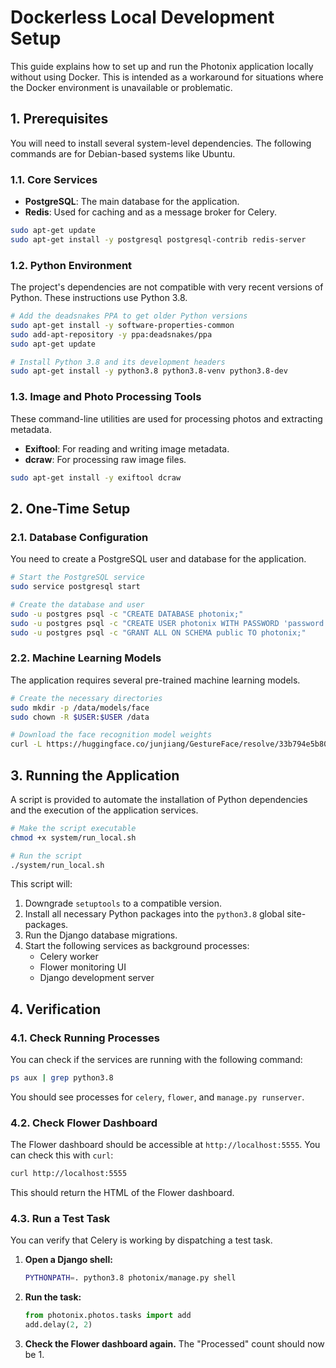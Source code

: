 # Dockerless Local Development Setup

This guide explains how to set up and run the Photonix application locally without using Docker. This is intended as a workaround for situations where the Docker environment is unavailable or problematic.

## 1. Prerequisites

You will need to install several system-level dependencies. The following commands are for Debian-based systems like Ubuntu.

### 1.1. Core Services
- **PostgreSQL**: The main database for the application.
- **Redis**: Used for caching and as a message broker for Celery.

```bash
sudo apt-get update
sudo apt-get install -y postgresql postgresql-contrib redis-server
```

### 1.2. Python Environment
The project's dependencies are not compatible with very recent versions of Python. These instructions use Python 3.8.

```bash
# Add the deadsnakes PPA to get older Python versions
sudo apt-get install -y software-properties-common
sudo add-apt-repository -y ppa:deadsnakes/ppa
sudo apt-get update

# Install Python 3.8 and its development headers
sudo apt-get install -y python3.8 python3.8-venv python3.8-dev
```

### 1.3. Image and Photo Processing Tools
These command-line utilities are used for processing photos and extracting metadata.
- **Exiftool**: For reading and writing image metadata.
- **dcraw**: For processing raw image files.

```bash
sudo apt-get install -y exiftool dcraw
```

## 2. One-Time Setup

### 2.1. Database Configuration
You need to create a PostgreSQL user and database for the application.

```bash
# Start the PostgreSQL service
sudo service postgresql start

# Create the database and user
sudo -u postgres psql -c "CREATE DATABASE photonix;"
sudo -u postgres psql -c "CREATE USER photonix WITH PASSWORD 'password';"
sudo -u postgres psql -c "GRANT ALL ON SCHEMA public TO photonix;"
```

### 2.2. Machine Learning Models
The application requires several pre-trained machine learning models.

```bash
# Create the necessary directories
sudo mkdir -p /data/models/face
sudo chown -R $USER:$USER /data

# Download the face recognition model weights
curl -L https://huggingface.co/junjiang/GestureFace/resolve/33b794e5b80359007642ecd62e0746794175be3b/facenet_weights.h5 -o /data/models/face/facenet_weights.h5
```

## 3. Running the Application

A script is provided to automate the installation of Python dependencies and the execution of the application services.

```bash
# Make the script executable
chmod +x system/run_local.sh

# Run the script
./system/run_local.sh
```

This script will:
1.  Downgrade `setuptools` to a compatible version.
2.  Install all necessary Python packages into the `python3.8` global site-packages.
3.  Run the Django database migrations.
3.  Start the following services as background processes:
    -   Celery worker
    -   Flower monitoring UI
    -   Django development server

## 4. Verification

### 4.1. Check Running Processes
You can check if the services are running with the following command:
```bash
ps aux | grep python3.8
```
You should see processes for `celery`, `flower`, and `manage.py runserver`.

### 4.2. Check Flower Dashboard
The Flower dashboard should be accessible at `http://localhost:5555`. You can check this with `curl`:
```bash
curl http://localhost:5555
```
This should return the HTML of the Flower dashboard.

### 4.3. Run a Test Task
You can verify that Celery is working by dispatching a test task.

1.  **Open a Django shell:**
    ```bash
    PYTHONPATH=. python3.8 photonix/manage.py shell
    ```

2.  **Run the task:**
    ```python
    from photonix.photos.tasks import add
    add.delay(2, 2)
    ```

3.  **Check the Flower dashboard again.** The "Processed" count should now be 1.
